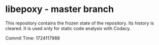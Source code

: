 # libepoxy - master branch

This repository contains the frozen state of the repository.
Its history is cleared. It is used only for static code
analysis with Codacy.

Commit Time: 1724117988